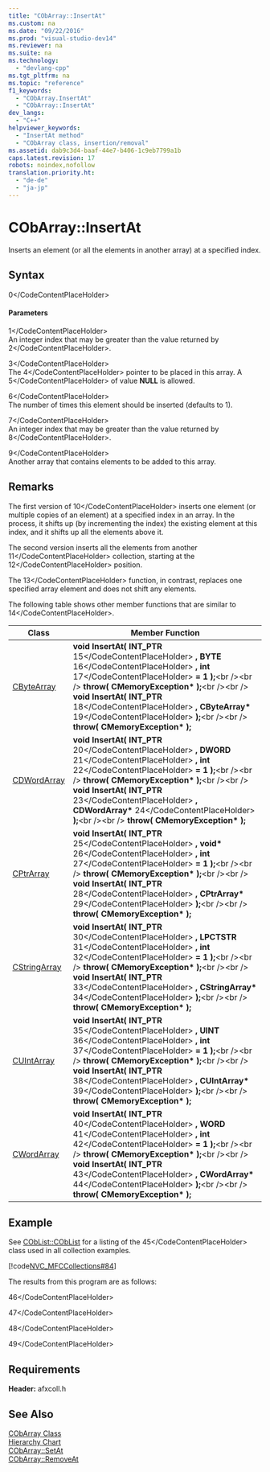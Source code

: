 ```yaml
---
title: "CObArray::InsertAt"
ms.custom: na
ms.date: "09/22/2016"
ms.prod: "visual-studio-dev14"
ms.reviewer: na
ms.suite: na
ms.technology: 
  - "devlang-cpp"
ms.tgt_pltfrm: na
ms.topic: "reference"
f1_keywords: 
  - "CObArray.InsertAt"
  - "CObArray::InsertAt"
dev_langs: 
  - "C++"
helpviewer_keywords: 
  - "InsertAt method"
  - "CObArray class, insertion/removal"
ms.assetid: dab9c3d4-baaf-44e7-b406-1c9eb7799a1b
caps.latest.revision: 17
robots: noindex,nofollow
translation.priority.ht: 
  - "de-de"
  - "ja-jp"
---
```

# CObArray::InsertAt
Inserts an element (or all the elements in another array) at a specified index.  
  
## Syntax  
  
<CodeContentPlaceHolder>0\</CodeContentPlaceHolder>  
#### Parameters  
 <CodeContentPlaceHolder>1\</CodeContentPlaceHolder>  
 An integer index that may be greater than the value returned by <CodeContentPlaceHolder>2\</CodeContentPlaceHolder>.  
  
 <CodeContentPlaceHolder>3\</CodeContentPlaceHolder>  
 The <CodeContentPlaceHolder>4\</CodeContentPlaceHolder> pointer to be placed in this array. A <CodeContentPlaceHolder>5\</CodeContentPlaceHolder> of value **NULL** is allowed.  
  
 <CodeContentPlaceHolder>6\</CodeContentPlaceHolder>  
 The number of times this element should be inserted (defaults to 1).  
  
 <CodeContentPlaceHolder>7\</CodeContentPlaceHolder>  
 An integer index that may be greater than the value returned by <CodeContentPlaceHolder>8\</CodeContentPlaceHolder>.  
  
 <CodeContentPlaceHolder>9\</CodeContentPlaceHolder>  
 Another array that contains elements to be added to this array.  
  
## Remarks  
 The first version of <CodeContentPlaceHolder>10\</CodeContentPlaceHolder> inserts one element (or multiple copies of an element) at a specified index in an array. In the process, it shifts up (by incrementing the index) the existing element at this index, and it shifts up all the elements above it.  
  
 The second version inserts all the elements from another <CodeContentPlaceHolder>11\</CodeContentPlaceHolder> collection, starting at the <CodeContentPlaceHolder>12\</CodeContentPlaceHolder> position.  
  
 The <CodeContentPlaceHolder>13\</CodeContentPlaceHolder> function, in contrast, replaces one specified array element and does not shift any elements.  
  
 The following table shows other member functions that are similar to <CodeContentPlaceHolder>14\</CodeContentPlaceHolder>.  
  
|Class|Member Function|  
|-----------|---------------------|  
|[CByteArray](../vs140/cbytearray-class.md)|**void InsertAt( INT_PTR**  <CodeContentPlaceHolder>15\</CodeContentPlaceHolder> **, BYTE**  <CodeContentPlaceHolder>16\</CodeContentPlaceHolder> **, int**  <CodeContentPlaceHolder>17\</CodeContentPlaceHolder> **= 1 );**\<br />\<br /> **throw( CMemoryException\* );**\<br />\<br /> **void InsertAt( INT_PTR**  <CodeContentPlaceHolder>18\</CodeContentPlaceHolder> **, CByteArray\***  <CodeContentPlaceHolder>19\</CodeContentPlaceHolder>  **);**\<br />\<br /> **throw( CMemoryException\* );**|  
|[CDWordArray](../vs140/cdwordarray-class.md)|**void InsertAt( INT_PTR**  <CodeContentPlaceHolder>20\</CodeContentPlaceHolder> **, DWORD**  <CodeContentPlaceHolder>21\</CodeContentPlaceHolder> **, int**  <CodeContentPlaceHolder>22\</CodeContentPlaceHolder> **= 1 );**\<br />\<br /> **throw( CMemoryException\* );**\<br />\<br /> **void InsertAt( INT_PTR**  <CodeContentPlaceHolder>23\</CodeContentPlaceHolder> **, CDWordArray\***  <CodeContentPlaceHolder>24\</CodeContentPlaceHolder>  **);**\<br />\<br /> **throw( CMemoryException\* );**|  
|[CPtrArray](../vs140/cptrarray-class.md)|**void InsertAt( INT_PTR**  <CodeContentPlaceHolder>25\</CodeContentPlaceHolder> **, void\***  <CodeContentPlaceHolder>26\</CodeContentPlaceHolder> **, int**  <CodeContentPlaceHolder>27\</CodeContentPlaceHolder> **= 1 );**\<br />\<br /> **throw( CMemoryException\* );**\<br />\<br /> **void InsertAt( INT_PTR**  <CodeContentPlaceHolder>28\</CodeContentPlaceHolder> **, CPtrArray\***  <CodeContentPlaceHolder>29\</CodeContentPlaceHolder>  **);**\<br />\<br /> **throw( CMemoryException\* );**|  
|[CStringArray](../vs140/cstringarray-class.md)|**void InsertAt( INT_PTR**  <CodeContentPlaceHolder>30\</CodeContentPlaceHolder> **, LPCTSTR**  <CodeContentPlaceHolder>31\</CodeContentPlaceHolder> **, int**  <CodeContentPlaceHolder>32\</CodeContentPlaceHolder> **= 1 );**\<br />\<br /> **throw( CMemoryException\* );**\<br />\<br /> **void InsertAt( INT_PTR**  <CodeContentPlaceHolder>33\</CodeContentPlaceHolder> **, CStringArray\***  <CodeContentPlaceHolder>34\</CodeContentPlaceHolder>  **);**\<br />\<br /> **throw( CMemoryException\* );**|  
|[CUIntArray](../vs140/cuintarray-class.md)|**void InsertAt( INT_PTR**  <CodeContentPlaceHolder>35\</CodeContentPlaceHolder> **, UINT**  <CodeContentPlaceHolder>36\</CodeContentPlaceHolder> **, int**  <CodeContentPlaceHolder>37\</CodeContentPlaceHolder> **= 1 );**\<br />\<br /> **throw( CMemoryException\* );**\<br />\<br /> **void InsertAt( INT_PTR**  <CodeContentPlaceHolder>38\</CodeContentPlaceHolder> **, CUIntArray\***  <CodeContentPlaceHolder>39\</CodeContentPlaceHolder>  **);**\<br />\<br /> **throw( CMemoryException\* );**|  
|[CWordArray](../vs140/cwordarray-class.md)|**void InsertAt( INT_PTR**  <CodeContentPlaceHolder>40\</CodeContentPlaceHolder> **, WORD**  <CodeContentPlaceHolder>41\</CodeContentPlaceHolder> **, int**  <CodeContentPlaceHolder>42\</CodeContentPlaceHolder> **= 1 );**\<br />\<br /> **throw( CMemoryException\* );**\<br />\<br /> **void InsertAt( INT_PTR**  <CodeContentPlaceHolder>43\</CodeContentPlaceHolder> **, CWordArray\***  <CodeContentPlaceHolder>44\</CodeContentPlaceHolder>  **);**\<br />\<br /> **throw( CMemoryException\* );**|  
  
## Example  
 See [CObList::CObList](../vs140/coblist--coblist.md) for a listing of the <CodeContentPlaceHolder>45\</CodeContentPlaceHolder> class used in all collection examples.  
  
 [!code[NVC_MFCCollections#84](../vs140/codesnippet/CPP/cobarray--insertat_1.cpp)]  
  
 The results from this program are as follows:  
  
 <CodeContentPlaceHolder>46\</CodeContentPlaceHolder>  
  
 <CodeContentPlaceHolder>47\</CodeContentPlaceHolder>  
  
 <CodeContentPlaceHolder>48\</CodeContentPlaceHolder>  
  
 <CodeContentPlaceHolder>49\</CodeContentPlaceHolder>  
  
## Requirements  
 **Header:** afxcoll.h  
  
## See Also  
 [CObArray Class](../vs140/cobarray-class.md)   
 [Hierarchy Chart](../vs140/hierarchy-chart.md)   
 [CObArray::SetAt](../vs140/cobarray--setat.md)   
 [CObArray::RemoveAt](../vs140/cobarray--removeat.md)